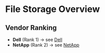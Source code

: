 # File Storage Overview

## Vendor Ranking
- **Dell** (Rank 1) → see [Dell](./dell/index.md)
- **NetApp** (Rank 2) → see [NetApp](./netapp/index.md)
